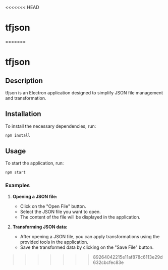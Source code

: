 <<<<<<< HEAD
# tfjson
=======
# tfjson

## Description
tfjson is an Electron application designed to simplify JSON file management and transformation.

## Installation
To install the necessary dependencies, run:
```sh
npm install
```

## Usage
To start the application, run:
```sh
npm start
```

### Examples
1. **Opening a JSON file:**
   - Click on the "Open File" button.
   - Select the JSON file you want to open.
   - The content of the file will be displayed in the application.

2. **Transforming JSON data:**
   - After opening a JSON file, you can apply transformations using the provided tools in the application.
   - Save the transformed data by clicking on the "Save File" button.
>>>>>>> 89264042215e11af878c6113e29d632cbcfec83e
